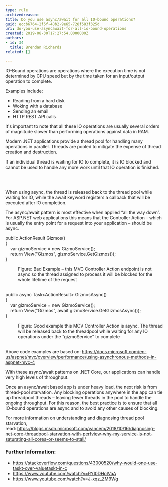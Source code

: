 ```yaml
---
type: rule
archivedreason: 
title: Do you use async/await for all IO-bound operations?
guid: eccb6764-2f5f-48b2-9e65-728f583f325d
uri: do-you-use-asyncawait-for-all-io-bound-operations
created: 2019-08-30T17:27:54.0000000Z
authors:
- id: 34
  title: Brendan Richards
related: []

---
```



<p>IO-Bound operations are operations where the execution time is not determined by CPU speed but by the time taken for an input/output operation to complete.​</p><p>​​​​Examples include&#58;</p><div><div><ul><li>Reading from a hard disk</li><li>Woking with a database</li><li>Sending an email<br></li><li>HTTP REST API&#160;calls<br></li></ul><p>It's important to note that all these IO operations are usually several orders of magnitude slower than performing operations against data in RAM.</p><p>Modern .NET applications provide a thread pool for handling many operations in parallel. Threads are pooled to mitigate the expense of thread creation and destruction.</p><p>If an individual thread is waiting for IO to complete, it is IO blocked and cannot be used to handle any more work until that IO operation is finished.<br></p></div></div>
<br><excerpt class='endintro'></excerpt><br>
<p>​When using async, the thread is released back to the thread pool while waiting for IO, while the await keyword registers a callback that will be executed after IO completion.</p><p>The async/await pattern is most effective when applied “all the way down”. For ASP.NET web applications this means that the Controller Action – which is usually the entry point for a request into your application – should be async.<br></p><p class="ssw15-rteElement-CodeArea">public ActionResult Gizmos()<br>&#123;<br>&#160;&#160;&#160; var gizmoService = new GizmoService();<br>&#160;&#160;&#160; return View(&quot;Gizmos&quot;, gizmoService.GetGizmos());<br>&#125;</p><dd class="ssw15-rteElement-FigureBad">Figure&#58; Bad Example – this MVC Controller Action endpoint is not async so the thread assigned to process it will be blocked for the whole lifetime of the request​<br></dd><p class="ssw15-rteElement-CodeArea"> 
   <br>public async Task&lt;ActionResult&gt; GizmosAsync()<br>&#123;<br>&#160;&#160;&#160; var gizmoService = new GizmoService();<br>&#160;&#160;&#160; return View(&quot;Gizmos&quot;, await gizmoService.GetGizmosAsync());<br>&#125;</p><dd class="ssw15-rteElement-FigureGood">Figure&#58; Good example this MCV Controller Action is async. The thread will be released back to the threadpool while waiting for any IO operations under the “gizmoService” to complete&#160;<br></dd><p> 
   <br>Above code examples are based on&#58; 
   <a href="https&#58;//docs.microsoft.com/en-us/aspnet/mvc/overview/performance/using-asynchronous-methods-in-aspnet-mvc-4">https&#58;//docs.microsoft.com/en-us/aspnet/mvc/overview/performance/using-asynchronous-methods-in-aspnet-mvc-4</a></p><p>With these async/await patterns on .NET​ Core, our applications can handle very high levels of throughput.</p><p>Once an async/await based app is under heavy load, the next risk is from thread-pool starvation. Any blocking operations anywhere in the app can tie up threadpool threads – leaving fewer threads in the pool to handle the ongoing throughput. For this reason, the best practice is to ensure that all IO-bound operations are async and to avoid any other causes of blocking.</p><p>​For more information on understanding and diagnosing thread pool starvation, read&#58;&#160;<a href="https&#58;//blogs.msdn.microsoft.com/vancem/2018/10/16/diagnosing-net-core-threadpool-starvation-with-perfview-why-my-service-is-not-saturating-all-cores-or-seems-to-stall/">https&#58;//blogs.msdn.microsoft.com/vancem/2018/10/16/diagnosing-net-core-threadpool-starvation-with-perfview-why-my-service-is-not-saturating-all-cores-or-seems-to-stall/</a><br></p><h3 class="ssw15-rteElement-H3">Further Information&#58;​<br></h3><ul><li>
      <a href="https&#58;//stackoverflow.com/questions/43000520/why-would-one-use-taskt-over-valuetaskt-in-c">https&#58;//stackoverflow.com/questions/43000520/why-would-one-use-taskt-over-valuetaskt-in-c</a></li><li>
      <a href="https&#58;//www.youtube.com/watch?v=RYI0DHoIVaA">https&#58;//www.youtube.com/watch?v=RYI0DHoIVaA</a></li><li>
      <a href="https&#58;//www.youtube.com/watch?v=J-xqz_ZM9Wg">https&#58;//www.youtube.com/watch?v=J-xqz_ZM9Wg</a><br></li></ul>


